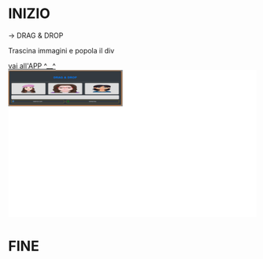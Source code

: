 # INIZIO
-> DRAG & DROP 
<p>Trascina immagini e popola il div</p>
<a href="https://ivanpierdeveloper.github.io/drag&drop/" target="_blank">vai all'APP ^__^</a>
  <img src="img/screen-shot.png" alt="not image" width="1000" height="300" />

# FINE
